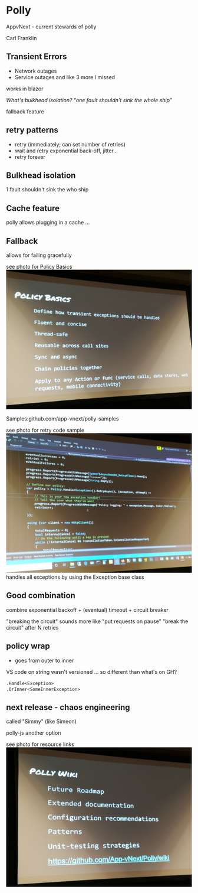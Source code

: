 # Polly

AppvNext - current stewards of polly

Carl Franklin

## Transient Errors
- Network outages
- Service outages
and like 3 more I missed

works in blazor

_What's bulkhead isolation?_
_"one fault shouldn't sink the whole ship"_

fallback feature

## retry patterns
- retry (immediately; can set number of retries)
- wait and retry
  exponential back-off, jitter...
- retry forever

## Bulkhead isolation
1 fault shouldn't sink the who ship

## Cache feature
polly allows plugging in a cache ...

## Fallback
allows for failing gracefully

see photo for Policy Basics
![Resources](images/policy-basics.jpg)

Samples:github.com/app-vnext/polly-samples

see photo for retry code sample
![Resources](images/polly-code.jpg)
handles all exceptions by using the Exception base class

## Good combination
combine exponential backoff + (eventual) timeout + circuit breaker

"breaking the circuit" sounds more like "put requests on pause"
  "break the circuit" after N retries

## policy wrap
- goes from outer to inner

VS code on string wasn't versioned ... so different than what's on GH?

```
.Handle<Exception>
.OrInner<SomeInnerException>
```

## next release - chaos engineering 
called "Simmy" (like Simeon)

polly-js another option

see photo for resource links
![Resources](images/polly-wiki.jpg)
